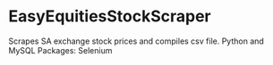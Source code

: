 # EasyEquitiesStockScraper
Scrapes SA exchange stock prices and compiles csv file.
Python and MySQL
Packages: Selenium 
